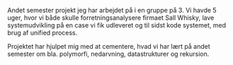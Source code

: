 Andet semester projekt jeg har arbejdet på i en gruppe på 3. Vi havde 5 uger, hvor vi både skulle forretningsanalysere firmaet Sall Whisky, lave systemudvikling på en case vi fik udleveret og til sidst kode systemet, med brug af unified process.

Projektet har hjulpet mig med at cementere, hvad vi har lært på andet semester om bla. polymorfi, nedarvning, datastrukturer og rekursion.
